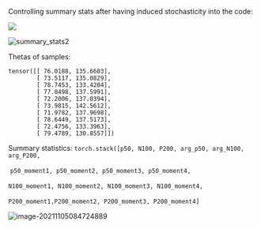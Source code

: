Controlling summary stats after having induced stochasticity into the code:

![](/home/kathi/Documents/Master_thesis/sbi_for_eeg_data/notebooks/summary_stats1.png)

![summary_stats2](/home/kathi/Documents/Master_thesis/sbi_for_eeg_data/notebooks/summary_stats2.png)



Thetas of samples: 

```
tensor([[ 76.0188, 135.6603],
        [ 73.5117, 135.0829],
        [ 78.7453, 133.4204],
        [ 77.0498, 137.5991],
        [ 72.2006, 137.0394],
        [ 73.9815, 142.5612],
        [ 71.9782, 137.9698],
        [ 78.6449, 137.5173],
        [ 72.4756, 133.3963],
        [ 79.4789, 130.8557]])
```

Summary statistics: `torch.stack([p50, N100, P200, arg_p50, arg_N100, arg_P200,`

​    `p50_moment1, p50_moment2, p50_moment3, p50_moment4,`

​    `N100_moment1, N100_moment2, N100_moment3, N100_moment4,`

​    `P200_moment1,P200_moment2, P200_moment3, P200_moment4]`

![image-20211105084724889](/home/kathi/Documents/Master_thesis/sbi_for_eeg_data/week_summaries/figures/hist_100_samples.png)



